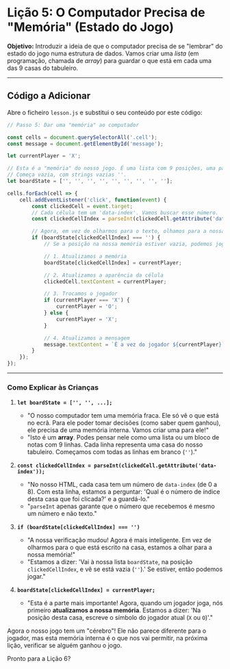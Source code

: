 # Lição 5: O Computador Precisa de "Memória" (Estado do Jogo)

**Objetivo:** Introduzir a ideia de que o computador precisa de se "lembrar" do estado do jogo numa estrutura de dados. Vamos criar uma *lista* (em programação, chamada de *array*) para guardar o que está em cada uma das 9 casas do tabuleiro.

---

## Código a Adicionar


Abre o ficheiro `lesson.js` e substitui o seu conteúdo por este código:

```javascript
// Passo 5: Dar uma "memória" ao computador

const cells = document.querySelectorAll('.cell');
const message = document.getElementById('message');

let currentPlayer = 'X';

// Esta é a "memória" do nosso jogo. É uma lista com 9 posições, uma para cada casa.
// Começa vazia, com strings vazias ''.
let boardState = ['', '', '', '', '', '', '', '', ''];

cells.forEach(cell => {
    cell.addEventListener('click', function(event) {
        const clickedCell = event.target;
        // Cada célula tem um 'data-index'. Vamos buscar esse número.
        const clickedCellIndex = parseInt(clickedCell.getAttribute('data-index'));

        // Agora, em vez de olharmos para o texto, olhamos para a nossa "memória".
        if (boardState[clickedCellIndex] === '') {
            // Se a posição na nossa memória estiver vazia, podemos jogar.

            // 1. Atualizamos a memória
            boardState[clickedCellIndex] = currentPlayer;

            // 2. Atualizamos a aparência da célula
            clickedCell.textContent = currentPlayer;

            // 3. Trocamos o jogador
            if (currentPlayer === 'X') {
                currentPlayer = 'O';
            } else {
                currentPlayer = 'X';
            }

            // 4. Atualizamos a mensagem
            message.textContent = `É a vez do jogador ${currentPlayer}`;
        }
    });
});
```

---

### Como Explicar às Crianças

1. **`let boardState = ['', '', ...];`**
    * "O nosso computador tem uma memória fraca. Ele só vê o que está no ecrã. Para ele poder tomar decisões (como saber quem ganhou), ele precisa de uma memória interna. Vamos criar uma para ele!"
    * "Isto é um **array**. Podes pensar nele como uma lista ou um bloco de notas com 9 linhas. Cada linha representa uma casa do nosso tabuleiro. Começamos com todas as linhas em branco (`''`)."

2. **`const clickedCellIndex = parseInt(clickedCell.getAttribute('data-index'));`**
    * "No nosso HTML, cada casa tem um número de `data-index` (de 0 a 8). Com esta linha, estamos a perguntar: 'Qual é o número de índice desta casa que foi clicada?' e a guardá-lo."
    * "`parseInt` apenas garante que o número que recebemos é mesmo um número e não texto."

3. **`if (boardState[clickedCellIndex] === '')`**
    * "A nossa verificação mudou! Agora é mais inteligente. Em vez de olharmos para o que está escrito na casa, estamos a olhar para a nossa memória!"
    * "Estamos a dizer: 'Vai à nossa lista `boardState`, na posição `clickedCellIndex`, e vê se está vazia (`''`).' Se estiver, então podemos jogar."

4. **`boardState[clickedCellIndex] = currentPlayer;`**
    * "Esta é a parte mais importante! Agora, quando um jogador joga, nós primeiro **atualizamos a nossa memória**. Estamos a dizer: 'Na posição desta casa, escreve o símbolo do jogador atual (`X` ou `O`)'."

Agora o nosso jogo tem um "cérebro"! Ele não parece diferente para o jogador, mas esta memória interna é o que nos vai permitir, na próxima lição, verificar se alguém ganhou o jogo.

Pronto para a Lição 6?
